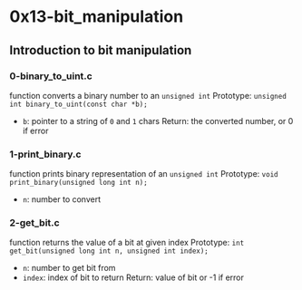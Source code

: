 # 0x13-bit_manipulation

## Introduction to bit manipulation
### 0-binary_to_uint.c
function converts a binary number to an `unsigned int`
Prototype: `unsigned int binary_to_uint(const char *b);`
* `b`: pointer to a string of `0` and `1` chars
Return: the converted number, or 0 if error

### 1-print_binary.c
function prints binary representation of an `unsigned int`
Prototype: `void print_binary(unsigned long int n);`
* `n`: number to convert

### 2-get_bit.c
function returns the value of a bit at given index
Prototype: `int get_bit(unsigned long int n, unsigned int index);`
* `n`: number to get bit from
* `index`: index of bit to return
Return: value of bit or -1 if error
